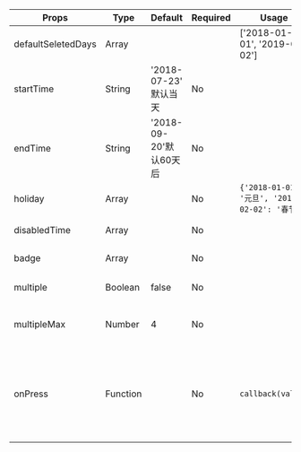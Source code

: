 Props              | Type     | Default            | Required | Usage                                      | Description
------------------ | -------- | ------------------ | -------- | ------------------------------------------ | ------------------------------------
defaultSeletedDays | Array    |                    |          | ['2018-01-01', '2019-02-02']               | 默认选中的日期
startTime          | String   | '2018-07-23' 默认当天  | No       |                                            | 日历开始时间，YYYY-MM-DD
endTime            | String   | '2018-09-20'默认60天后 | No       |                                            | 日历结束时间-MM-DD
holiday            | Array    |                    | No       | `{'2018-01-01': '元旦', '2019-02-02': '春节'}` |
disabledTime       | Array    |                    | No       |                                            | 用法同holiday
badge              | Array    |                    | No       |                                            | 用法同holiday
multiple           | Boolean  | false              | No       |                                            | 是否多选，默认为false
multipleMax        | Number   | 4                  | No       |                                            | 多选模式下,最多可选个数
onPress            | Function |                    | No       | `callback(value)`                          | 配合multiple时，callback的value为当前选中的所有日期
